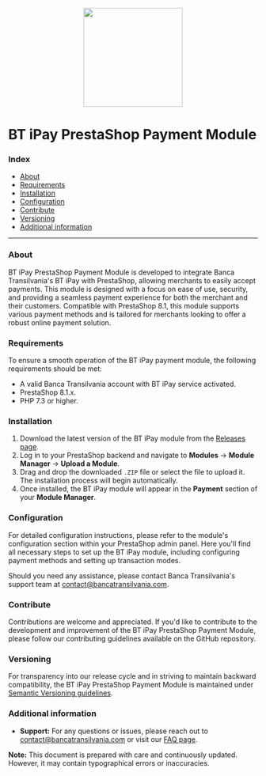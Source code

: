 <p align="center">
  <img src="https://btepos.ro/push/logos/btepos.ro-web.jpg" width="200px">
</p>

# BT iPay PrestaShop Payment Module

### Index
- [About](#about)
- [Requirements](#requirements)
- [Installation](#installation)
- [Configuration](#configuration)
- [Contribute](#contribute)
- [Versioning](#versioning)
- [Additional information](#additional-information)
---

### About

BT iPay PrestaShop Payment Module is developed to integrate Banca Transilvania's BT iPay with PrestaShop, allowing merchants to easily accept payments. This module is designed with a focus on ease of use, security, and providing a seamless payment experience for both the merchant and their customers. Compatible with PrestaShop 8.1, this module supports various payment methods and is tailored for merchants looking to offer a robust online payment solution.

### Requirements

To ensure a smooth operation of the BT iPay payment module, the following requirements should be met:
- A valid Banca Transilvania account with BT iPay service activated.
- PrestaShop 8.1.x.
- PHP 7.3 or higher.

### Installation

1. Download the latest version of the BT iPay module from the [Releases page](https://newgitlab.arnia.ro/banca-transilvania/ipay-prestashop/releases).
2. Log in to your PrestaShop backend and navigate to **Modules** → **Module Manager** → **Upload a Module**.
3. Drag and drop the downloaded `.ZIP` file or select the file to upload it. The installation process will begin automatically.
4. Once installed, the BT iPay module will appear in the **Payment** section of your **Module Manager**.

### Configuration

For detailed configuration instructions, please refer to the module's configuration section within your PrestaShop admin panel. Here you'll find all necessary steps to set up the BT iPay module, including configuring payment methods and setting up transaction modes.

Should you need any assistance, please contact Banca Transilvania's support team at [contact@bancatransilvania.com](mailto:contact@bancatransilvania.com).

### Contribute

Contributions are welcome and appreciated. If you'd like to contribute to the development and improvement of the BT iPay PrestaShop Payment Module, please follow our contributing guidelines available on the GitHub repository.

### Versioning

For transparency into our release cycle and in striving to maintain backward compatibility, the BT iPay PrestaShop Payment Module is maintained under [Semantic Versioning guidelines](https://semver.org/).

### Additional information
- **Support:** For any questions or issues, please reach out to [contact@bancatransilvania.com](mailto:contact@bancatransilvania.com) or visit our [FAQ page](YOUR_FAQ_PAGE_LINK).

**Note:** This document is prepared with care and continuously updated. However, it may contain typographical errors or inaccuracies.

